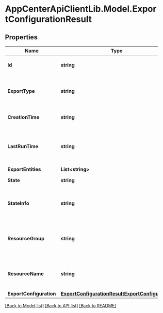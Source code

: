 # AppCenterApiClientLib.Model.ExportConfigurationResult
## Properties

Name | Type | Description | Notes
------------ | ------------- | ------------- | -------------
**Id** | **string** | Export configuration id | 
**ExportType** | **string** | Target resource type of export configuration | 
**CreationTime** | **string** | Creation time in ISO 8601 format | 
**LastRunTime** | **string** | Latest time in ISO 8601 format when export completed successfully | [optional] 
**ExportEntities** | **List&lt;string&gt;** |  | [optional] 
**State** | **string** | State of the export job | 
**StateInfo** | **string** | Additional information about export configuration state | [optional] 
**ResourceGroup** | **string** | resource group for the storage account/App Insights resource | [optional] 
**ResourceName** | **string** | Storage accout or Appinsights resource name | [optional] 
**ExportConfiguration** | [**ExportConfigurationResultExportConfiguration**](ExportConfigurationResultExportConfiguration.md) |  | [optional] 

[[Back to Model list]](../README.md#documentation-for-models) [[Back to API list]](../README.md#documentation-for-api-endpoints) [[Back to README]](../README.md)

